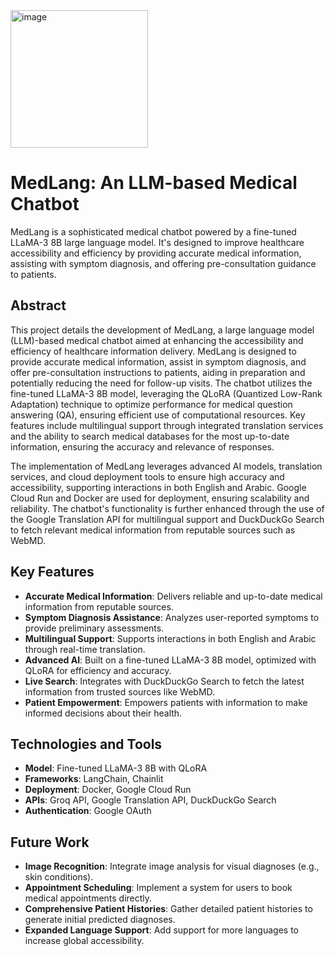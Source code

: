 <img width="220" height="220" alt="image" src="https://github.com/user-attachments/assets/3b2bd160-4f57-48dc-bbd3-297888969b74" />

# MedLang: An LLM-based Medical Chatbot

MedLang is a sophisticated medical chatbot powered by a fine-tuned LLaMA-3 8B large language model. It's designed to improve healthcare accessibility and efficiency by providing accurate medical information, assisting with symptom diagnosis, and offering pre-consultation guidance to patients.

## Abstract

This project details the development of MedLang, a large language model (LLM)-based medical chatbot aimed at enhancing the accessibility and efficiency of healthcare information delivery. MedLang is designed to provide accurate medical information, assist in symptom diagnosis, and offer pre-consultation instructions to patients, aiding in preparation and potentially reducing the need for follow-up visits. The chatbot utilizes the fine-tuned LLaMA-3 8B model, leveraging the QLoRA (Quantized Low-Rank Adaptation) technique to optimize performance for medical question answering (QA), ensuring efficient use of computational resources. Key features include multilingual support through integrated translation services and the ability to search medical databases for the most up-to-date information, ensuring the accuracy and relevance of responses.

The implementation of MedLang leverages advanced AI models, translation services, and cloud deployment tools to ensure high accuracy and accessibility, supporting interactions in both English and Arabic. Google Cloud Run and Docker are used for deployment, ensuring scalability and reliability. The chatbot's functionality is further enhanced through the use of the Google Translation API for multilingual support and DuckDuckGo Search to fetch relevant medical information from reputable sources such as WebMD.

## Key Features

*   **Accurate Medical Information**: Delivers reliable and up-to-date medical information from reputable sources.
*   **Symptom Diagnosis Assistance**: Analyzes user-reported symptoms to provide preliminary assessments.
*   **Multilingual Support**: Supports interactions in both English and Arabic through real-time translation.
*   **Advanced AI**: Built on a fine-tuned LLaMA-3 8B model, optimized with QLoRA for efficiency and accuracy.
*   **Live Search**: Integrates with DuckDuckGo Search to fetch the latest information from trusted sources like WebMD.
*   **Patient Empowerment**: Empowers patients with information to make informed decisions about their health.

## Technologies and Tools

*   **Model**: Fine-tuned LLaMA-3 8B with QLoRA
*   **Frameworks**: LangChain, Chainlit
*   **Deployment**: Docker, Google Cloud Run
*   **APIs**: Groq API, Google Translation API, DuckDuckGo Search
*   **Authentication**: Google OAuth

## Future Work

*   **Image Recognition**: Integrate image analysis for visual diagnoses (e.g., skin conditions).
*   **Appointment Scheduling**: Implement a system for users to book medical appointments directly.
*   **Comprehensive Patient Histories**: Gather detailed patient histories to generate initial predicted diagnoses.
*   **Expanded Language Support**: Add support for more languages to increase global accessibility.

